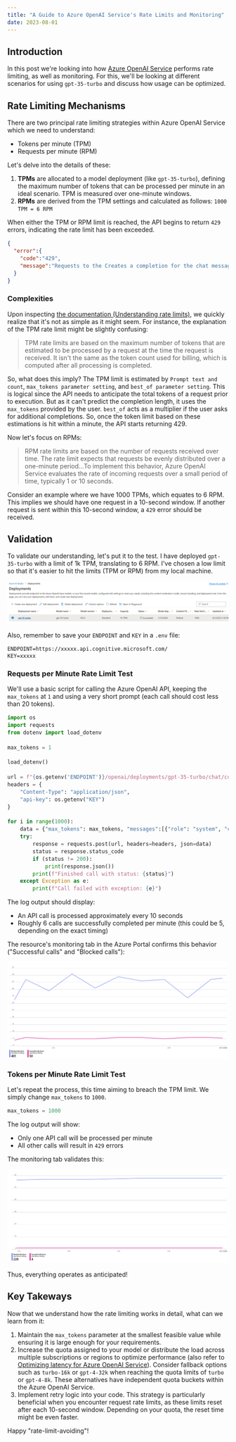 ```yaml
---
title: "A Guide to Azure OpenAI Service's Rate Limits and Monitoring"
date: 2023-08-01
---
```

## Introduction

In this post we're looking into how [Azure OpenAI Service](https://azure.microsoft.com/en-us/products/cognitive-services/openai-service) performs rate limiting, as well as monitoring. For this, we'll be looking at different scenarios for using `gpt-35-turbo` and discuss how usage can be optimized.

## Rate Limiting Mechanisms

There are two principal rate limiting strategies within Azure OpenAI Service which we need to understand:

* Tokens per minute (TPM)
* Requests per minute (RPM)

Let's delve into the details of these:

1. **TPMs** are allocated to a model deployment (like `gpt-35-turbo`), defining the maximum number of tokens that can be processed per minute in an ideal scenario. TPM is measured over one-minute windows.
1. **RPMs** are derived from the TPM settings and calculated as follows: `1000 TPM = 6 RPM`

When either the TPM or RPM limit is reached, the API begins to return `429` errors, indicating the rate limit has been exceeded.

```json
{
  "error":{
    "code":"429",
    "message":"Requests to the Creates a completion for the chat message Operation under Azure OpenAI API version 2023-05-15 have exceeded call rate limit of your current OpenAI S0 pricing tier. Please retry after 5 seconds. Please go here: https://aka.ms/oai/quotaincrease if you would like to further increase the default rate limit."
  }
}
```

### Complexities

Upon inspecting [the documentation (Understanding rate limits)](https://learn.microsoft.com/en-us/azure/ai-services/openai/how-to/quota#understanding-rate-limits), we quickly realize that it's not as simple as it might seem. For instance, the explanation of the TPM rate limit might be slightly confusing:

> TPM rate limits are based on the maximum number of tokens that are estimated to be processed by a request at the time the request is received. It isn't the same as the token count used for billing, which is computed after all processing is completed.

So, what does this imply? The TPM limit is estimated by `Prompt text and count`, `max_tokens parameter setting`, and `best_of parameter setting`. This is logical since the API needs to anticipate the total tokens of a request prior to execution. But as it can't predict the completion length, it uses the `max_tokens` provided by the user. `best_of` acts as a multiplier if the user asks for additional completions. So, once the token limit based on these estimations is hit within a minute, the API starts returning 429.

Now let's focus on RPMs:

> RPM rate limits are based on the number of requests received over time. The rate limit expects that requests be evenly distributed over a one-minute period...To implement this behavior, Azure OpenAI Service evaluates the rate of incoming requests over a small period of time, typically 1 or 10 seconds.

Consider an example where we have 1000 TPMs, which equates to 6 RPM. This implies we should have one request in a 10-second window. If another request is sent within this 10-second window, a `429` error should be received.

## Validation

To validate our understanding, let's put it to the test. I have deployed `gpt-35-turbo` with a limit of 1k TPM, translating to 6 RPM. I've chosen a low limit so that it's easier to hit the limits (TPM or RPM) from my local machine.

![Azure OpenAI Service Model Deployment with 1k TPM](/images/turbo_model_deployment_1k_tpm.png "Azure OpenAI Service Model Deployment with 1k TPM")

Also, remember to save your `ENDPOINT` and `KEY` in a `.env` file:
```
ENDPOINT=https://xxxxx.api.cognitive.microsoft.com/
KEY=xxxxx
```

### Requests per Minute Rate Limit Test

We'll use a basic script for calling the Azure OpenAI API, keeping the `max_tokens` at `1` and using a very short prompt (each call should cost less than 20 tokens).

```python
import os
import requests
from dotenv import load_dotenv

max_tokens = 1

load_dotenv()

url = f"{os.getenv('ENDPOINT')}/openai/deployments/gpt-35-turbo/chat/completions?api-version=2023-05-15"
headers = {
    "Content-Type": "application/json",
    "api-key": os.getenv("KEY")
}

for i in range(1000):
    data = {"max_tokens": max_tokens, "messages":[{"role": "system", "content": ""},{"role": "user", "content": "Hi"}]}
    try:
        response = requests.post(url, headers=headers, json=data)
        status = response.status_code
        if (status != 200):
            print(response.json())
        print(f"Finished call with status: {status}")
    except Exception as e:
        print(f"Call failed with exception: {e}")
```

The log output should display:

* An API call is processed approximately every 10 seconds
* Roughly 6 calls are successfully completed per minute (this could be 5, depending on the exact timing)

The resource's monitoring tab in the Azure Portal confirms this behavior ("Successful calls" and "Blocked calls"):

![Azure OpenAI request per minute rate limit test](/images/azure_openai_requests_per_minute_test.png "Azure OpenAI request per minute rate limit test")

### Tokens per Minute Rate Limit Test

Let's repeat the process, this time aiming to breach the TPM limit. We simply change `max_tokens` to `1000`.

```python
max_tokens = 1000
```

The log output will show:

* Only one API call will be processed per minute
* All other calls will result in `429` errors

The monitoring tab validates this:

![Azure OpenAI tokens per minute rate limit test](/images/azure_openai_max_tokens_per_minute_test.png "Azure OpenAI tokens per minute rate limit test")

Thus, everything operates as anticipated!

## Key Takeways

Now that we understand how the rate limiting works in detail, what can we learn from it:

1. Maintain the `max_tokens` parameter at the smallest feasible value while ensuring it is large enough for your requirements.
1. Increase the quota assigned to your model or distribute the load across multiple subscriptions or regions to optimize performance (also refer to [Optimizing latency for Azure OpenAI Service](https://clemenssiebler.com/posts/optimizing-latency-azure-openai/)). Consider fallback options such as `turbo-16k` or `gpt-4-32k` when reaching the quota limits of `turbo` or `gpt-4-8k`. These alternatives have independent quota buckets within the Azure OpenAI Service.
1. Implement retry logic into your code. This strategy is particularly beneficial when you encounter request rate limits, as these limits reset after each 10-second window. Depending on your quota, the reset time might be even faster.

Happy "rate-limit-avoiding"!